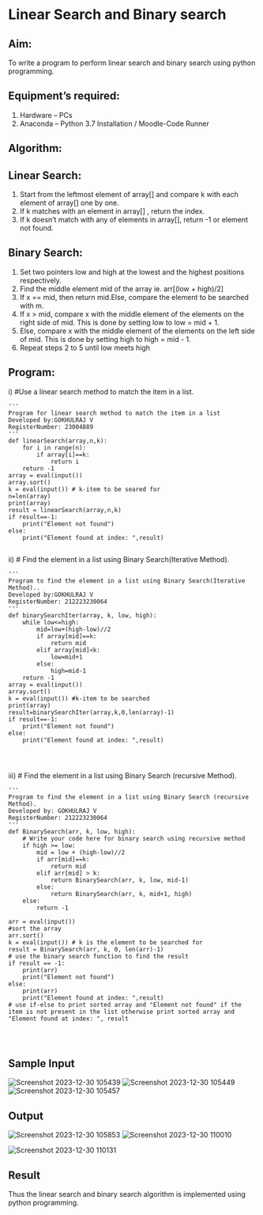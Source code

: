 # Linear Search and Binary search
## Aim:
To write a program to perform linear search and binary search using python programming.
## Equipment’s required:
1.	Hardware – PCs
2.	Anaconda – Python 3.7 Installation / Moodle-Code Runner
## Algorithm:
## Linear Search:
1.	Start from the leftmost element of array[] and compare k with each element of array[] one by one.
2.	If k matches with an element in array[] , return the index.
3.	If k doesn’t match with any of elements in array[], return -1 or element not found.
## Binary Search:
1.	Set two pointers low and high at the lowest and the highest positions respectively.
2.	Find the middle element mid of the array ie. arr[(low + high)/2]
3.	If x == mid, then return mid.Else, compare the element to be searched with m.
4.	If x > mid, compare x with the middle element of the elements on the right side of mid. This is done by setting low to low = mid + 1.
5.	Else, compare x with the middle element of the elements on the left side of mid. This is done by setting high to high = mid - 1.
6.	Repeat steps 2 to 5 until low meets high
## Program:
i)	#Use a linear search method to match the item in a list.
```
''' 
Program for linear search method to match the item in a list
Developed by:GOKHULRAJ V
RegisterNumber: 23004889
'''
def linearSearch(array,n,k):
    for i in range(n):
        if array[i]==k:
            return i
    return -1
array = eval(input())
array.sort()
k = eval(input()) # k-item to be seared for
n=len(array)
print(array)
result = linearSearch(array,n,k)
if result==-1:
    print("Element not found")
else:
    print("Element found at index: ",result)


```
ii)	# Find the element in a list using Binary Search(Iterative Method).
```
''' 
Program to find the element in a list using Binary Search(Iterative Method)..
Developed by:GOKHULRAJ V
RegisterNumber: 212223230064
'''
def binarySearchIter(array, k, low, high):
    while low<=high:
        mid=low+(high-low)//2
        if array[mid]==k:
            return mid
        elif array[mid]<k:
            low=mid+1
        else:
            high=mid-1
    return -1
array = eval(input())
array.sort()
k = eval(input()) #k-item to be searched
print(array)
result=binarySearchIter(array,k,0,len(array)-1)
if result==-1:
    print("Element not found")
else:
    print("Element found at index: ",result)




```
iii)	# Find the element in a list using Binary Search (recursive Method).
```
''' 
Program to find the element in a list using Binary Search (recursive Method).
Developed by: GOKHULRAJ V
RegisterNumber: 212223230064
'''
def BinarySearch(arr, k, low, high):
    # Write your code here for binary search using recursive method
    if high >= low:
        mid = low + (high-low)//2
        if arr[mid]==k:
            return mid
        elif arr[mid] > k:
            return BinarySearch(arr, k, low, mid-1)
        else:
            return BinarySearch(arr, k, mid+1, high)
    else:
        return -1
    
arr = eval(input())
#sort the array
arr.sort()
k = eval(input()) # k is the element to be searched for
result = BinarySearch(arr, k, 0, len(arr)-1)
# use the binary search function to find the result
if result == -1:
    print(arr)
    print("Element not found")
else:
    print(arr)
    print("Element found at index: ",result)
# use if-else to print sorted array and "Element not found" if the item is not present in the list otherwise print sorted array and "Element found at index: ", result




```
## Sample Input 

![Screenshot 2023-12-30 105439](https://github.com/Gokhulraj2005/Search-Algorithm/assets/138849253/2a1cbc4a-6376-493f-8894-16ffe2c88e36)
![Screenshot 2023-12-30 105449](https://github.com/Gokhulraj2005/Search-Algorithm/assets/138849253/2c4caedd-5628-4b71-b64e-24d428f7fabf)
![Screenshot 2023-12-30 105457](https://github.com/Gokhulraj2005/Search-Algorithm/assets/138849253/0ba5a0bc-971e-4592-b7ef-397b9c2f145c)

##  Output

![Screenshot 2023-12-30 105853](https://github.com/Gokhulraj2005/Search-Algorithm/assets/138849253/b6c4620a-661d-418f-aaec-f0d490087423)
![Screenshot 2023-12-30 110010](https://github.com/Gokhulraj2005/Search-Algorithm/assets/138849253/cf180c22-51a5-4cde-8efd-ee89e3a1cc05)

![Screenshot 2023-12-30 110131](https://github.com/Gokhulraj2005/Search-Algorithm/assets/138849253/2999d516-e6e4-4690-b813-beaa33551e10)


## Result
Thus the linear search and binary search algorithm is implemented using python programming.
